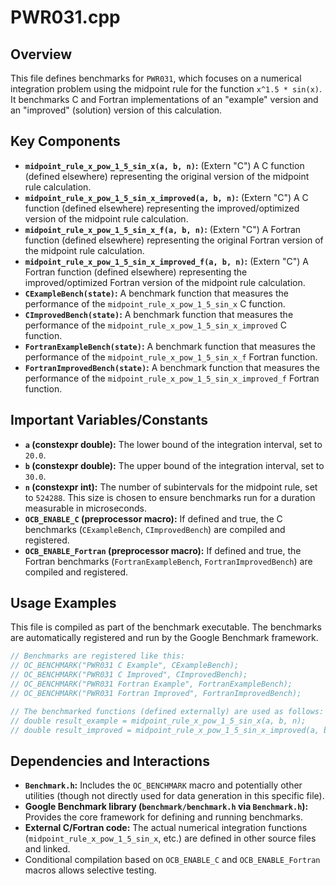 # PWR031.cpp

## Overview

This file defines benchmarks for `PWR031`, which focuses on a numerical integration problem using the midpoint rule for the function `x^1.5 * sin(x)`. It benchmarks C and Fortran implementations of an "example" version and an "improved" (solution) version of this calculation.

## Key Components

*   **`midpoint_rule_x_pow_1_5_sin_x(a, b, n)`:** (Extern "C") A C function (defined elsewhere) representing the original version of the midpoint rule calculation.
*   **`midpoint_rule_x_pow_1_5_sin_x_improved(a, b, n)`:** (Extern "C") A C function (defined elsewhere) representing the improved/optimized version of the midpoint rule calculation.
*   **`midpoint_rule_x_pow_1_5_sin_x_f(a, b, n)`:** (Extern "C") A Fortran function (defined elsewhere) representing the original Fortran version of the midpoint rule calculation.
*   **`midpoint_rule_x_pow_1_5_sin_x_improved_f(a, b, n)`:** (Extern "C") A Fortran function (defined elsewhere) representing the improved/optimized Fortran version of the midpoint rule calculation.
*   **`CExampleBench(state)`:** A benchmark function that measures the performance of the `midpoint_rule_x_pow_1_5_sin_x` C function.
*   **`CImprovedBench(state)`:** A benchmark function that measures the performance of the `midpoint_rule_x_pow_1_5_sin_x_improved` C function.
*   **`FortranExampleBench(state)`:** A benchmark function that measures the performance of the `midpoint_rule_x_pow_1_5_sin_x_f` Fortran function.
*   **`FortranImprovedBench(state)`:** A benchmark function that measures the performance of the `midpoint_rule_x_pow_1_5_sin_x_improved_f` Fortran function.

## Important Variables/Constants

*   **`a` (constexpr double):** The lower bound of the integration interval, set to `20.0`.
*   **`b` (constexpr double):** The upper bound of the integration interval, set to `30.0`.
*   **`n` (constexpr int):** The number of subintervals for the midpoint rule, set to `524288`. This size is chosen to ensure benchmarks run for a duration measurable in microseconds.
*   **`OCB_ENABLE_C` (preprocessor macro):** If defined and true, the C benchmarks (`CExampleBench`, `CImprovedBench`) are compiled and registered.
*   **`OCB_ENABLE_Fortran` (preprocessor macro):** If defined and true, the Fortran benchmarks (`FortranExampleBench`, `FortranImprovedBench`) are compiled and registered.

## Usage Examples

This file is compiled as part of the benchmark executable. The benchmarks are automatically registered and run by the Google Benchmark framework.

```cpp
// Benchmarks are registered like this:
// OC_BENCHMARK("PWR031 C Example", CExampleBench);
// OC_BENCHMARK("PWR031 C Improved", CImprovedBench);
// OC_BENCHMARK("PWR031 Fortran Example", FortranExampleBench);
// OC_BENCHMARK("PWR031 Fortran Improved", FortranImprovedBench);

// The benchmarked functions (defined externally) are used as follows:
// double result_example = midpoint_rule_x_pow_1_5_sin_x(a, b, n);
// double result_improved = midpoint_rule_x_pow_1_5_sin_x_improved(a, b, n);
```

## Dependencies and Interactions

*   **`Benchmark.h`:** Includes the `OC_BENCHMARK` macro and potentially other utilities (though not directly used for data generation in this specific file).
*   **Google Benchmark library (`benchmark/benchmark.h` via `Benchmark.h`):** Provides the core framework for defining and running benchmarks.
*   **External C/Fortran code:** The actual numerical integration functions (`midpoint_rule_x_pow_1_5_sin_x`, etc.) are defined in other source files and linked.
*   Conditional compilation based on `OCB_ENABLE_C` and `OCB_ENABLE_Fortran` macros allows selective testing.
```
